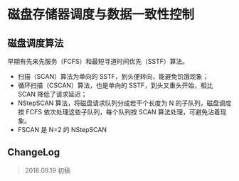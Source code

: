 # 磁盘存储器调度与数据一致性控制

## 磁盘调度算法

早期有先来先服务（FCFS）和最短寻道时间优先（SSTF）算法。

- 扫描（SCAN）算法为单向的 SSTF，到头便转向，能避免饥饿现象；
- 循环扫描（CSCAN）算法，也是单向的 SSTF，到头又重头开始，相比 SCAN 降低了请求延迟；
- NStepSCAN 算法，将磁盘请求队列分成若干个长度为 N 的子队列，磁盘调度按 FCFS 依次处理这些子队列，每个队列按 SCAN 算法处理，可避免沾着现象。
- FSCAN 是 N=2 的 NStepSCAN

## ChangeLog

> 2018.09.19 初稿
